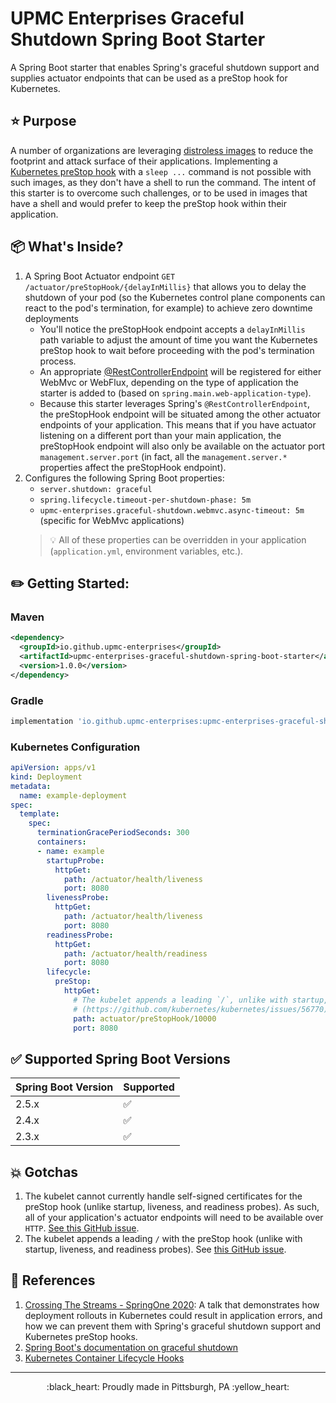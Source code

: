 # UPMC Enterprises Graceful Shutdown Spring Boot Starter


A Spring Boot starter that enables Spring's graceful shutdown support and supplies actuator endpoints that can be used as a preStop hook for Kubernetes.

## :star: Purpose

A number of organizations are leveraging [distroless images](https://github.com/GoogleContainerTools/distroless#why-should-i-use-distroless-images) to reduce the footprint and attack surface of their applications. Implementing a [Kubernetes preStop hook](https://kubernetes.io/docs/concepts/containers/container-lifecycle-hooks/#container-hooks) with a `sleep ...` command is not possible with such images, as they don't have a shell to run the command. The intent of this starter is to overcome such challenges, or to be used in images that have a shell and would prefer to keep the preStop hook within their application.

## :package: What's Inside?

1. A Spring Boot Actuator endpoint `GET /actuator/preStopHook/{delayInMillis}` that allows you to delay the shutdown of your pod (so the Kubernetes control plane components can react to the pod's termination, for example) to achieve zero downtime deployments
    * You'll notice the preStopHook endpoint accepts a `delayInMillis` path variable to adjust the amount of time you want the Kubernetes preStop hook to wait before proceeding with the pod's termination process. 
    * An appropriate [@RestControllerEndpoint](https://docs.spring.io/spring-boot/docs/current/api/org/springframework/boot/actuate/endpoint/web/annotation/RestControllerEndpoint.html) will be registered for either WebMvc or WebFlux, depending on the type of application the starter is added to (based on `spring.main.web-application-type`).
    * Because this starter leverages Spring's `@RestControllerEndpoint`, the preStopHook endpoint will be situated among the other actuator endpoints of your application. This means that if you have actuator listening on a different port than your main application, the preStopHook endpoint will also only be available on the actuator port `management.server.port` (in fact, all the `management.server.*` properties affect the preStopHook endpoint).
1. Configures the following Spring Boot properties:
    * `server.shutdown: graceful`
    * `spring.lifecycle.timeout-per-shutdown-phase: 5m`
    * `upmc-enterprises.graceful-shutdown.webmvc.async-timeout: 5m` (specific for WebMvc applications)
    > :bulb: All of these properties can be overridden in your application (`application.yml`, environment variables, etc.).

## :pencil2: Getting Started:

### Maven
```xml
<dependency>
  <groupId>io.github.upmc-enterprises</groupId>
  <artifactId>upmc-enterprises-graceful-shutdown-spring-boot-starter</artifactId>
  <version>1.0.0</version>
</dependency>
```

### Gradle
```groovy
implementation 'io.github.upmc-enterprises:upmc-enterprises-graceful-shutdown-spring-boot-starter:1.0.0'
```

### Kubernetes Configuration
```yaml
apiVersion: apps/v1
kind: Deployment
metadata:
  name: example-deployment
spec:
  template:
    spec:
      terminationGracePeriodSeconds: 300
      containers:
      - name: example
        startupProbe:
          httpGet:
            path: /actuator/health/liveness
            port: 8080
        livenessProbe:
          httpGet:
            path: /actuator/health/liveness
            port: 8080
        readinessProbe:
          httpGet:
            path: /actuator/health/readiness
            port: 8080
        lifecycle:
          preStop:
            httpGet:
              # The kubelet appends a leading `/`, unlike with startup, liveness, and readiness probes
              # (https://github.com/kubernetes/kubernetes/issues/56770)
              path: actuator/preStopHook/10000
              port: 8080
```

## :white_check_mark: Supported Spring Boot Versions
| Spring Boot Version | Supported |
| --- | --- |
| 2.5.x | :white_check_mark: |
| 2.4.x | :white_check_mark: |
| 2.3.x | :white_check_mark: |

## :boom: Gotchas
1. The kubelet cannot currently handle self-signed certificates for the preStop hook (unlike startup, liveness, and readiness probes). As such, all of your application's actuator endpoints will need to be available over `HTTP`. [See this GitHub issue](https://github.com/kubernetes/kubernetes/pull/86139).
1. The kubelet appends a leading `/` with the preStop hook (unlike with startup, liveness, and readiness probes). See [this GitHub issue](https://github.com/kubernetes/kubernetes/issues/56770).

## :page_facing_up: References
1. [Crossing The Streams - SpringOne 2020](https://springone.io/2020/sessions/crossing-the-streams-rollout-strategies-to-keep-your-users-happy): A talk that demonstrates how deployment rollouts in Kubernetes could result in application errors, and how we can prevent them with Spring's graceful shutdown support and Kubernetes preStop hooks.
1. [Spring Boot's documentation on graceful shutdown](https://docs.spring.io/spring-boot/docs/current/reference/html/spring-boot-features.html#boot-features-graceful-shutdown)
1. [Kubernetes Container Lifecycle Hooks](https://kubernetes.io/docs/concepts/containers/container-lifecycle-hooks/)
---
<p align="center">:black_heart: Proudly made in Pittsburgh, PA :yellow_heart:</p>
